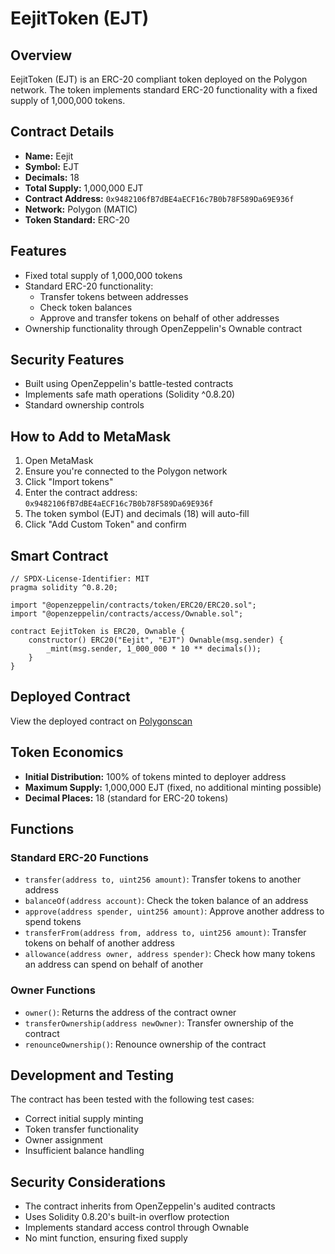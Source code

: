 # EejitToken (EJT)

## Overview
EejitToken (EJT) is an ERC-20 compliant token deployed on the Polygon network. The token implements standard ERC-20 functionality with a fixed supply of 1,000,000 tokens.

## Contract Details
- **Name:** Eejit
- **Symbol:** EJT
- **Decimals:** 18
- **Total Supply:** 1,000,000 EJT
- **Contract Address:** `0x9482106fB7dBE4aECF16c7B0b78F589Da69E936f`
- **Network:** Polygon (MATIC)
- **Token Standard:** ERC-20

## Features
- Fixed total supply of 1,000,000 tokens
- Standard ERC-20 functionality:
  - Transfer tokens between addresses
  - Check token balances
  - Approve and transfer tokens on behalf of other addresses
- Ownership functionality through OpenZeppelin's Ownable contract

## Security Features
- Built using OpenZeppelin's battle-tested contracts
- Implements safe math operations (Solidity ^0.8.20)
- Standard ownership controls

## How to Add to MetaMask
1. Open MetaMask
2. Ensure you're connected to the Polygon network
3. Click "Import tokens"
4. Enter the contract address: `0x9482106fB7dBE4aECF16c7B0b78F589Da69E936f`
5. The token symbol (EJT) and decimals (18) will auto-fill
6. Click "Add Custom Token" and confirm

## Smart Contract
```solidity
// SPDX-License-Identifier: MIT
pragma solidity ^0.8.20;

import "@openzeppelin/contracts/token/ERC20/ERC20.sol";
import "@openzeppelin/contracts/access/Ownable.sol";

contract EejitToken is ERC20, Ownable {
    constructor() ERC20("Eejit", "EJT") Ownable(msg.sender) {
        _mint(msg.sender, 1_000_000 * 10 ** decimals());
    }
}
```

## Deployed Contract
View the deployed contract on [Polygonscan](https://polygonscan.com/address/0x9482106fB7dBE4aECF16c7B0b78F589Da69E936f)

## Token Economics
- **Initial Distribution:** 100% of tokens minted to deployer address
- **Maximum Supply:** 1,000,000 EJT (fixed, no additional minting possible)
- **Decimal Places:** 18 (standard for ERC-20 tokens)

## Functions
### Standard ERC-20 Functions
- `transfer(address to, uint256 amount)`: Transfer tokens to another address
- `balanceOf(address account)`: Check the token balance of an address
- `approve(address spender, uint256 amount)`: Approve another address to spend tokens
- `transferFrom(address from, address to, uint256 amount)`: Transfer tokens on behalf of another address
- `allowance(address owner, address spender)`: Check how many tokens an address can spend on behalf of another

### Owner Functions
- `owner()`: Returns the address of the contract owner
- `transferOwnership(address newOwner)`: Transfer ownership of the contract
- `renounceOwnership()`: Renounce ownership of the contract

## Development and Testing
The contract has been tested with the following test cases:
- Correct initial supply minting
- Token transfer functionality
- Owner assignment
- Insufficient balance handling

## Security Considerations
- The contract inherits from OpenZeppelin's audited contracts
- Uses Solidity 0.8.20's built-in overflow protection
- Implements standard access control through Ownable
- No mint function, ensuring fixed supply 
